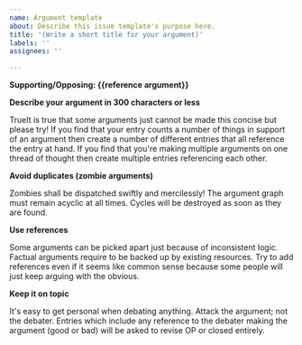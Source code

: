 ```yaml
---
name: Argument template
about: Describe this issue template's purpose here.
title: '(Write a short title for your argument)'
labels: ''
assignees: ''

---
```


**Supporting/Opposing: {{reference argument}}**

**Describe your argument in 300 characters or less**

TrueIt is true that some arguments just cannot be made this concise but please try! If you find that your entry counts a number of things in support of an argument then create a number of different entries that all reference the entry at hand. If you find that you're making multiple arguments on one thread of thought then create multiple entries referencing each other.


**Avoid duplicates (zombie arguments)**

Zombies shall be dispatched swiftly and mercilessly! The argument graph must remain acyclic at all times. Cycles will be destroyed as soon as they are found.


**Use references**

Some arguments can be picked apart just because of inconsistent logic. Factual arguments require to be backed up by existing resources. Try to add references even if it seems like common sense because some people will just keep arguing with the obvious.


**Keep it on topic**

It's easy to get personal when debating anything. Attack the argument; not the debater. Entries which include any reference to the debater making the argument (good or bad) will be asked to revise OP or closed entirely.